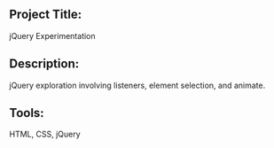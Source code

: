 ## Project Title: 
jQuery Experimentation

## Description: 
jQuery exploration involving listeners, element selection, and animate.

## Tools: 
HTML, CSS, jQuery
